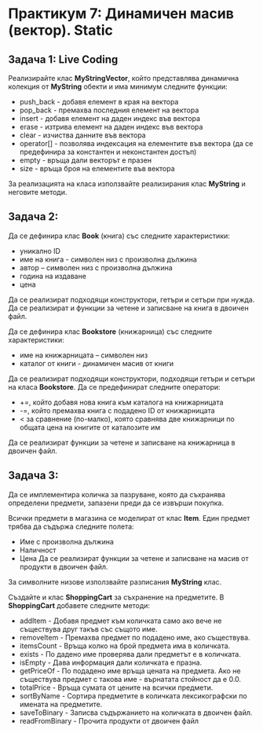 # Практикум 7: Динамичен масив (вектор). Static 

## Задача 1: Live Coding
Реализирайте клас **MyStringVector**, който представлява динамична колекция от **MyString** обекти и има минимум следните функции:
- push_back - добавя елемент в края на вектора
- pop_back - премахва последния елемент на вектора
- insert - добавя елемент на даден индекс във вектора
- erase - изтрива елемент на даден индекс във вектора
- clear - изчиства данните във вектора
- operator[] - позволява индексация на елементите във вектора (да се предефинира за константен и неконстантен достъп)
- empty - връща дали векторът е празен
- size - връща броя на елементите във вектора

За реализацията на класа използвайте реализирания клас **MyString** и неговите методи. 


## Задача 2:
Да се дефинира клас **Book** (книга) със следните характеристики:
- уникално ID
- име на книга - символен низ с произволна дължина
- автор – символен низ с произволна дължина
- година на издаване
- цена
  
Да се реализират подходящи конструктори, гетъри и сетъри при нужда. Да се реализират и функции за четене и записване на книга в двоичен файл.

Да се дефинира клас **Bookstore** (книжарница) със следните характеристики:
- име на книжарницата – символен низ
- каталог от книги - динамичен масив от книги

Да се реализират подходящи конструктори, подходящи гетъри и сетъри на класа **Bookstore**. Да се предефинират следните оператори:
- +=, който добавя новa книга към каталога на книжарницата
- -=, който премахва книга с подадено ID от книжарницата
- < за сравнение (по-малко), която сравнява две книжарници по общата цена на книгите от каталозите им

Да се реализират функции за четене и записване на книжарница в двоичен файл.

## Задача 3:
Да се имплементира количка за пазруване, която да съхранява определени предмети, запазени преди да се извърши покупка.

Всички предмети в магазина се моделират от клас **Item**. Един предмет трябва да съдържа следните полета:
- Име с произволна дължина
- Наличност
- Цена
  Да се реализират функции за четене и записване на масив от продукти в двоичен файл.

За символните низове използвайте разписания **MyString** клас.

Създайте и клас **ShoppingCart** за съхранение на предметите. В **ShoppingCart** добавете следните методи:
- addItem - Добавя предмет към количката само ако вече не съществува друг такъв със същото име.
- removeItem - Премахва предмет по подадено име, ако съществува.
- itemsCount - Връща колко на брой предмета има в количката.
- exists - По дадено име проверява дали предметът е в количката.
- isEmpty - Дава информация дали количката е празна.
- getPriceOf - По подадено име връща цената на предмета. Ако не съществува предмет с такова име - върнатата стойност да е 0.0.
- totalPrice - Връща сумата от цените на всички предмети.
- sortByName - Сортира предметите в количката лексикографски по имената на предметите.
- saveToBinary - Записва съдържанието на количката в двоичен файл.
- readFromBinary - Прочита продукти от двоичен файл
